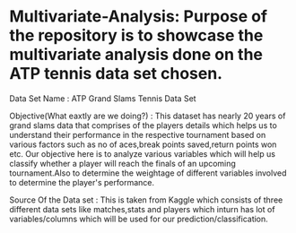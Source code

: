 # Multivariate-Analysis: Purpose of the repository is to showcase the multivariate analysis done on the ATP tennis data set chosen.

Data Set Name : ATP Grand Slams Tennis Data Set

Objective(What eaxtly are we doing?) : This dataset has nearly 20 years of grand slams data that comprises of the players details which helps us to understand 
their performance in the respective tournament based on various factors such as no of aces,break points saved,return points won etc.
Our objective here is to analyze various variables which will help us classify whether a player will reach the finals of an upcoming 
tournament.Also to determine the weightage of different variables involved to determine the player's performance.

Source Of the Data set : This is taken from Kaggle which consists of three different data sets like matches,stats and players which 
inturn has lot of variables/columns which will be used for our prediction/classification.








